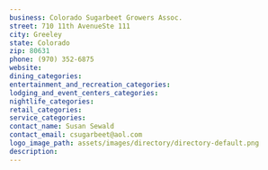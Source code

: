 ```yaml
---
business: Colorado Sugarbeet Growers Assoc.
street: 710 11th AvenueSte 111
city: Greeley
state: Colorado
zip: 80631
phone: (970) 352-6875
website: 
dining_categories: 
entertainment_and_recreation_categories: 
lodging_and_event_centers_categories: 
nightlife_categories: 
retail_categories: 
service_categories: 
contact_name: Susan Sewald
contact_email: csugarbeet@aol.com
logo_image_path: assets/images/directory/directory-default.png
description: 
---
```

